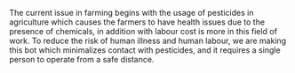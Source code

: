 The current issue in farming begins with the usage of pesticides in agriculture which causes the farmers to have health issues due to the presence of chemicals, in addition with labour cost is more in this field of work. To reduce the risk of human illness and human labour, we are making this bot which minimalizes contact with pesticides, and it requires a single person to operate from a safe distance.
